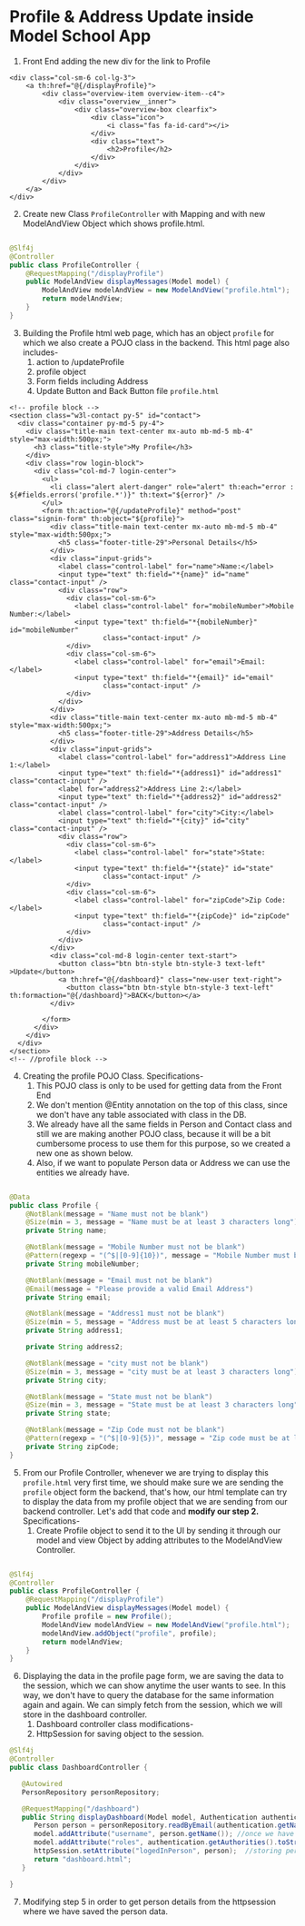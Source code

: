 # Profile & Address Update inside Model School App

1. Front End adding the new div for the link to Profile

````thymeleafexpressions
<div class="col-sm-6 col-lg-3">
    <a th:href="@{/displayProfile}">
        <div class="overview-item overview-item--c4">
            <div class="overview__inner">
                <div class="overview-box clearfix">
                    <div class="icon">
                        <i class="fas fa-id-card"></i>
                    </div>
                    <div class="text">
                        <h2>Profile</h2>
                    </div>
                </div>
            </div>
        </div>
    </a>
</div>
````

2. Create new Class ``ProfileController`` with Mapping and with new ModelAndView Object which shows profile.html.

````java

@Slf4j
@Controller
public class ProfileController {
    @RequestMapping("/displayProfile")
    public ModelAndView displayMessages(Model model) {
        ModelAndView modelAndView = new ModelAndView("profile.html");
        return modelAndView;
    }
}
````

3. Building the Profile html web page, which has an object ``profile`` for which we also create a POJO class in the
   backend. This html page also includes-
    1. action to /updateProfile
    2. profile object
    3. Form fields including Address
    4. Update Button and Back Button
       file ``profile.html``

````thymeleafexpressions
<!-- profile block -->
<section class="w3l-contact py-5" id="contact">
  <div class="container py-md-5 py-4">
    <div class="title-main text-center mx-auto mb-md-5 mb-4" style="max-width:500px;">
      <h3 class="title-style">My Profile</h3>
    </div>
    <div class="row login-block">
      <div class="col-md-7 login-center">
        <ul>
          <li class="alert alert-danger" role="alert" th:each="error : ${#fields.errors('profile.*')}" th:text="${error}" />
        </ul>
        <form th:action="@{/updateProfile}" method="post" class="signin-form" th:object="${profile}">
          <div class="title-main text-center mx-auto mb-md-5 mb-4" style="max-width:500px;">
            <h5 class="footer-title-29">Personal Details</h5>
          </div>
          <div class="input-grids">
            <label class="control-label" for="name">Name:</label>
            <input type="text" th:field="*{name}" id="name" class="contact-input" />
            <div class="row">
              <div class="col-sm-6">
                <label class="control-label" for="mobileNumber">Mobile Number:</label>
                <input type="text" th:field="*{mobileNumber}" id="mobileNumber"
                       class="contact-input" />
              </div>
              <div class="col-sm-6">
                <label class="control-label" for="email">Email:</label>
                <input type="text" th:field="*{email}" id="email"
                       class="contact-input" />
              </div>
            </div>
          </div>
          <div class="title-main text-center mx-auto mb-md-5 mb-4" style="max-width:500px;">
            <h5 class="footer-title-29">Address Details</h5>
          </div>
          <div class="input-grids">
            <label class="control-label" for="address1">Address Line 1:</label>
            <input type="text" th:field="*{address1}" id="address1" class="contact-input" />
            <label for="address2">Address Line 2:</label>
            <input type="text" th:field="*{address2}" id="address2" class="contact-input" />
            <label class="control-label" for="city">City:</label>
            <input type="text" th:field="*{city}" id="city" class="contact-input" />
            <div class="row">
              <div class="col-sm-6">
                <label class="control-label" for="state">State:</label>
                <input type="text" th:field="*{state}" id="state"
                       class="contact-input" />
              </div>
              <div class="col-sm-6">
                <label class="control-label" for="zipCode">Zip Code:</label>
                <input type="text" th:field="*{zipCode}" id="zipCode"
                       class="contact-input" />
              </div>
            </div>
          </div>
          <div class="col-md-8 login-center text-start">
            <button class="btn btn-style btn-style-3 text-left" >Update</button>
            <a th:href="@{/dashboard}" class="new-user text-right">
              <button class="btn btn-style btn-style-3 text-left" th:formaction="@{/dashboard}">BACK</button></a>
          </div>

        </form>
      </div>
    </div>
  </div>
</section>
<!-- //profile block -->
````

4. Creating the profile POJO Class. Specifications-
    1. This POJO class is only to be used for getting data from the Front End
    2. We don't mention @Entity annotation on the top of this class, since we don't have any table associated with class
       in the DB.
    3. We already have all the same fields in Person and Contact class and still we are making another POJO class,
       because it will be a bit cumbersome process to use them for this purpose, so we created a new one as shown below.
    4. Also, if we want to populate Person data or Address we can use the entities we already have.

````java

@Data
public class Profile {
    @NotBlank(message = "Name must not be blank")
    @Size(min = 3, message = "Name must be at least 3 characters long")
    private String name;

    @NotBlank(message = "Mobile Number must not be blank")
    @Pattern(regexp = "(^$|[0-9]{10})", message = "Mobile Number must be at 10 digits long")
    private String mobileNumber;

    @NotBlank(message = "Email must not be blank")
    @Email(message = "Please provide a valid Email Address")
    private String email;

    @NotBlank(message = "Address1 must not be blank")
    @Size(min = 5, message = "Address must be at least 5 characters long")
    private String address1;

    private String address2;

    @NotBlank(message = "city must not be blank")
    @Size(min = 3, message = "city must be at least 3 characters long")
    private String city;

    @NotBlank(message = "State must not be blank")
    @Size(min = 3, message = "State must be at least 3 characters long")
    private String state;

    @NotBlank(message = "Zip Code must not be blank")
    @Pattern(regexp = "(^$|[0-9]{5})", message = "Zip code must be at least 5 digits long")
    private String zipCode;
}
````

5. From our Profile Controller, whenever we are trying to display this ``profile.html`` very first time, we should make
   sure we are sending the ``profile`` object form the backend, that's how, our html template can try to display the
   data from my profile object that we are sending from our backend controller. Let's add that code and **modify our
   step
   2.** Specifications-
    1. Create Profile object to send it to the UI by sending it through our model and view Object by adding attributes
       to the ModelAndView Controller.

````java

@Slf4j
@Controller
public class ProfileController {
    @RequestMapping("/displayProfile")
    public ModelAndView displayMessages(Model model) {
        Profile profile = new Profile();
        ModelAndView modelAndView = new ModelAndView("profile.html");
        modelAndView.addObject("profile", profile);
        return modelAndView;
    }
}
````

6. Displaying the data in the profile page form, we are saving the data to the session, which we can show anytime the
   user wants to see. In this way, we don't have to query the database for the same information again and again. We can
   simply fetch from the session, which we will store in the dashboard controller. 
    1. Dashboard controller class modifications-
    2. HttpSession for saving object to the session. 
````java
@Slf4j
@Controller
public class DashboardController {

   @Autowired
   PersonRepository personRepository;

   @RequestMapping("/dashboard")
   public String displayDashboard(Model model, Authentication authentication, HttpSession httpSession) {
      Person person = personRepository.readByEmail(authentication.getName()); // through get Name we are going to get the email of the user
      model.addAttribute("username", person.getName()); //once we have a person we can get his name
      model.addAttribute("roles", authentication.getAuthorities().toString());
      httpSession.setAttribute("logedInPerson", person);  //storing person's information to the session. 
      return "dashboard.html";
   }

}
````

7. Modifying step 5 in order to get person details from the httpsession where we have saved the person data. 
````java

````




